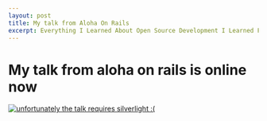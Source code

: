 ```yaml
--- 
layout: post
title: My talk from Aloha On Rails
excerpt: Everything I Learned About Open Source Development I Learned From Indie Hip Hop
---
```


<h1>My talk from aloha on rails is online now</h1>
<a href="http://alohaonrails.hosted.panopto.com/CourseCast/Viewer/Default.aspx?id=a6229328-8edb-47b9-b7a3-e8c61ec8baa2">
  <img src="http://farm4.static.flickr.com/3440/3988547601_8ab15ce240.jpg" alt="unfortunately the talk requires silverlight :(" />
</a>
